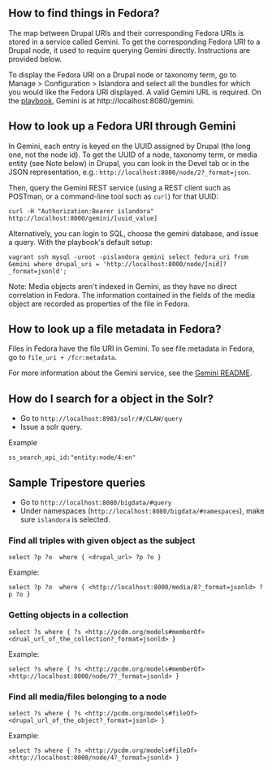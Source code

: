 ## How to find things in Fedora?

The map between Drupal URIs and their corresponding Fedora URIs is stored in a service called Gemini. To get the corresponding Fedora URI to a Drupal node, it used to require querying Gemini directly. Instructions are provided below.

To display the Fedora URI on a Drupal node or taxonomy term, go to Manage > Configuration > Islandora and select all the bundles for which you would like the Fedora URI displayed. A valid Gemini URL is required. On the [playbook](https://github.com/Islandora-Devops/claw-playbook), Gemini is at http://localhost:8080/gemini. 

## How to look up a Fedora URI through Gemini

In Gemini, each entry is keyed on the UUID assigned by Drupal (the long one, not the node id). To get the UUID of a node, taxonomy term, or media entity (see Note below) in Drupal, you can look in the Devel tab or in the JSON representation, e.g.: `http://localhost:8000/node/2?_format=json`.  

Then, query the Gemini REST service (using a REST client such as POSTman, or a command-line tool such as `curl`) for that UUID: 

```
curl -H "Authorization:Bearer islandora" http://localhost:8000/gemini/[uuid_value]
```

Alternatively, you can login to SQL, choose the gemini database, and issue a query. With the playbook's default setup:

`
vagrant ssh
mysql -uroot -pislandora gemini
select fedora_uri from Gemini where drupal_uri = 'http://localhost:8000/node/[nid]?_format=jsonld';
`

Note: Media objects aren't indexed in Gemini, as they have no direct correlation in Fedora. The information contained in the fields of the media object are recorded as properties of the file in Fedora.  

## How to look up a file metadata in Fedora?
Files in Fedora have the file URI in Gemini. To see file metadata in Fedora, go to `file_uri + /fcr:metadata`. 

For more information about the Gemini service, see the [Gemini README](https://github.com/Islandora-CLAW/Crayfish/tree/master/Gemini).

## How do I search for a object in the Solr?
* Go to `http://localhost:8983/solr/#/CLAW/query`
* Issue a solr query.

Example
```
ss_search_api_id:"entity:node/4:en"
```

## Sample Tripestore queries
* Go to `http://localhost:8080/bigdata/#query`
* Under namespaces (`http://localhost:8080/bigdata/#namespaces`), make sure `islandora` is selected.  

### Find all triples with given object as the subject
```
select ?p ?o  where { <drupal_url> ?p ?o }
```

Example:

```
select ?p ?o  where { <http://localhost:8000/media/8?_format=jsonld> ?p ?o }
```

### Getting objects in a collection
```
select ?s where { ?s <http://pcdm.org/models#memberOf> <drual_url_of_the_collection?_format=jsonld> }
```

Example:

```
select ?s where { ?s <http://pcdm.org/models#memberOf> <http://localhost:8000/node/7?_format=jsonld> }
```

### Find all media/files belonging to a node

```
select ?s where { ?s <http://pcdm.org/models#fileOf> <drupal_url_of_the_object?_format=jsonld> }
```

Example:

```
select ?s where { ?s <http://pcdm.org/models#fileOf> <http://localhost:8000/node/4?_format=jsonld> }
```
